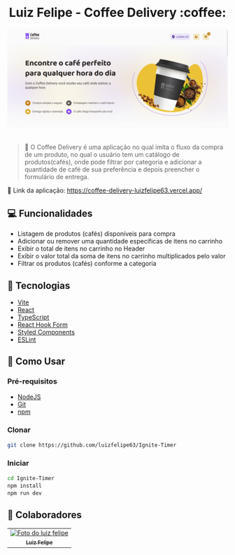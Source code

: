 <br />

  <h1 align="center">Luiz Felipe - Coffee Delivery :coffee: </h1>

<div align="center"><img src="./src/assets/screenchot-coffe.png"></div>

<br>

> :mag_right: O Coffee Delivery é uma aplicação no qual imita o fluxo da compra de um produto, no qual o usuário tem um catálogo de produtos(cafés), onde pode filtrar por categoria e adicionar a quantidade de café de sua preferência e depois preencher o formulário de entrega.
> <br>

:paperclip: Link da aplicação: https://coffee-delivery-luizfelipe63.vercel.app/

## :computer: Funcionalidades

- Listagem de produtos (cafés) disponíveis para compra
- Adicionar ou remover uma quantidade específicas de itens no carrinho
- Exibir o total de itens no carrinho no Header
- Exibir o valor total da soma de itens no carrinho multiplicados pelo valor
- Filtrar os produtos (cafés) conforme a categoria

## :rocket: Tecnologias

- [Vite](https://vitejs.dev/)
- [React](https://pt-br.reactjs.org/)
- [TypeScript](https://www.typescriptlang.org/)
- [React Hook Form](https://react-hook-form.com/)
- [Styled Components](https://styled-components.com/)
- [ESLint](https://eslint.org/)

## :round_pushpin: Como Usar

<h3>Pré-requisitos</h3>

- [NodeJS](https://github.com/)
- [Git](https://github.com)
- [npm](https://www.npmjs.com/)

<h3>Clonar</h3>

```bash
git clone https://github.com/luizfelipe63/Ignite-Timer
```

<h3>Iniciar</h3>

```bash
cd Ignite-Timer
npm install
npm run dev
```

## :punch: Colaboradores

<table>
  <tr>
    <td align="center">
      <a href="https://www.linkedin.com/in/luiz-feliperocha/">
        <img src="https://avatars.githubusercontent.com/u/75274860?s=400&u=9e5dc5aad655b35597774819531e14d9bd653775&v=4" width="160px;" alt="Foto do luiz felipe"/><br>
        <sub>
          <b>Luiz Felipe</b>
        </sub>
      </a>
    </td>
  </tr>
</table>
